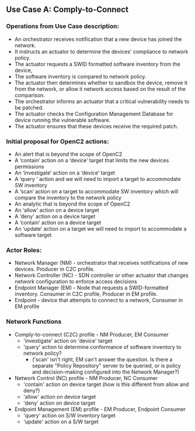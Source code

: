 ## Use Case A: Comply-to-Connect

### Operations from Use Case description:
* An orchestrator receives notification that a new device has joined the network.
* It instructs an actuator to determine the devices' compliance to network policy.
* The actuator requests a SWID formatted software inventory from the device,
* The software inventory is compared to network policy.
* The actuator then determines whether to sandbox the device, remove it from the network, or allow it network access based on the result of the comparison.
* The orchestrator informs an actuator that a critical vulnerability needs to be patched.
* The actuator checks the Configuration Management Database for device running the vulnerable software.
* The actuator ensures that these devices receive the required patch.

### Initial proposal for OpenC2 actions:
* An alert that is beyond the scope of OpenC2
* A ‘contain’ action on a ‘device’ target that limits the new devices permissions
* An ‘investigate’ action on a ‘device’ target
* A ‘query ‘ action and we will need to import a target to accommodate SW inventory
* A ‘scan’ action on a target to accommodate SW inventory which will compare the inventory to the network policy
* An analytic that is beyond the scope of OpenC2
* An ‘allow’ action on a device target
* A ‘deny’ action on a device target
* A ‘contain’ action on a device target
* An ‘update’ action on a target we will need to import to accommodate a software target

### Actor Roles:
* Network Manager (NM) - orchestrator that receives notifications of new devices.  Producer in C2C profile.
* Network Controller (NC) - SDN controller or other actuator that changes network configuration to enforce access decisions
* Endpoint Manager (EM) - Node that requests a SWID-formatted inventory.  Consumer in C2C profile, Producer in EM profile.
* Endpoint - device that attempts to connect to a network, Consumer in EM profile

### Network Functions
* Comply-to-connect (C2C) profile - NM Producer, EM Consumer
    * 'investigate' action on 'device' target
    * 'query' action to determine conformance of software inventory to network policy?
        * ('scan' isn't right, EM can't answer the question.  Is there a separate "Policy Repository" server to be queried, or is policy  and decision-making configured into the Network Manager?)
* Network Control (NC) profile - NM Producer, NC Consumer
    * 'contain' action on device target  (how is this different from allow and deny?)
    * 'allow' action on device target
    * 'deny' action on device target
* Endpoint Management (EM) profile - EM Producer, Endpoint Consumer
    * 'query' action on S/W inventory target
    * 'update' action on a S/W target
